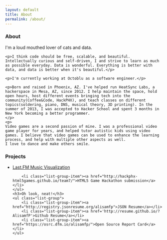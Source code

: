 ```yaml
---
layout: default
title: About
permalink: /about/
---
```


<div class='row about'>
<div class='col-lg-8 info'>
    <h3>About</h3>
    <p>I'm a loud mouthed lover of cats and data.</p>

    <p>I think code should be free, scalable, and beautiful. Intellectually curious and self-driven, I and strive to learn as much as possible everyday. Data is wonderful. Everything is better with data, and data is better when it's beautiful.</p>

    <p>I'm currently working at Octoblu as a software engineer.</p>
    
    <p>Born and raised in Phoenix, AZ. I've helped run HeatSync Labs, a hackerspace in Mesa, AZ, since 2012. I help maintain the space, hold open hours, host different events bringing tech into the community(Coffee&Code, HackPHX), and teach classes on different topics(soldering, piano, DNS, musical theory, 3D printing). In the summer of 2013, I was accepted to Hacker School and spent 3 months in New York becoming a better programmer.
    </p>
    <p>
    Video games are a second passion of mine. I was a professional video game player for years, and helped tutor autistic kids using video games. I believe that video games can be used to enhance the learning process, and help with multiple other aspects as well.
    I love to dance and make others smile.
</p>
</div>
<div class='col-sm-4'>
    <h3>Projects</h3>
    <ul class="list-group navbar-inverse">
        <li class="list-group-item"><a href="http://visualize-fm.herokuapp.com/">Last.FM Music Visualization</a>
        </li>

        <li class="list-group-item"><a href="http://hackphx-html5games.github.io/team7/">HTML5 Game Hackathon submission</a></li>
    </ul>
    <h3>Oh look, neat!</h3>
    <ul class="list-group">
        <li class="list-group-item"><a href="http://registry.jsonresume.org/alisamfp">JSON Resume</a></li>
        <li class="list-group-item"><a href='http://resume.github.io/?AlisamfP'>Github Resume</a></li>
        <li class="list-group-item"><a href="https://osrc.dfm.io/alisamfp/">Open Source Report Card</a></li>
    </ul>
</div>
<br>
</div>